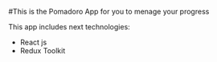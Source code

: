 #This is the Pomadoro App for you to menage your progress

This app includes next technologies: 
- React js
- Redux Toolkit
